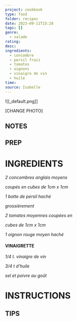 ```yaml
---
project: cookbook
type: food
folder: recipes
date: 2023-09-11T15:28
tags: []
genre:
  - salade
rating: 
desc: 
ingredients:
  - concombre
  - persil frais
  - tomates
  - oignons
  - vinaigre de vin
  - huile
time: 
source: Isabelle
---
```


![[_default.png]]

[CHANGE PHOTO]


## NOTES




## PREP


# INGREDIENTS

_2 concombres anglais moyens_

_coupés en cubes de 1cm x 1cm_

_1 botte de persil haché_

_grossièrement_

_2 tomates moyennes coupées en_

_cubes de 1cm x 1cm_

_1 oignon rouge moyen haché_


#### VINAIGRETTE

_1/4 t. vinaigre de vin_

_3/4 t d’huile_

_sel et poivre au goût_




# INSTRUCTIONS


## TIPS



